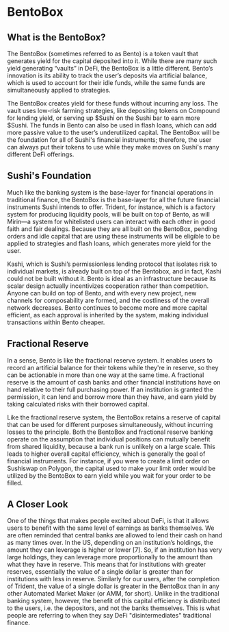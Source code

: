 # BentoBox

## What is the BentoBox?

The BentoBox (sometimes referred to as Bento) is a token vault that generates yield for the capital deposited into it. While there are many such yield generating “vaults” in DeFi, the BentoBox is a little different. Bento’s innovation is its ability to track the user’s deposits via artificial balance, which is used to account for their idle funds, while the same funds are simultaneously applied to strategies.

The BentoBox creates yield for these funds without incurring any loss. The vault uses low-risk farming strategies, like depositing tokens on Compound for lending yield, or serving up $Sushi on the Sushi bar to earn more $Sushi. The funds in Bento can also be used in flash loans, which can add more passive value to the user’s underutilized capital. The BentoBox will be the foundation for all of Sushi's financial instruments; therefore, the user can always put their tokens to use while they make moves on Sushi's many different DeFi offerings.

## Sushi's Foundation

Much like the banking system is the base-layer for financial operations in traditional finance, the BentoBox is the base-layer for all the future financial instruments Sushi intends to offer. Trident, for instance, which is a factory system for producing liquidity pools, will be built on top of Bento, as will Mirin—a system for whitelisted users can interact with each other in good faith and fair dealings. Because they are all built on the BentoBox, pending orders and idle capital that are using these instruments will be eligible to be applied to strategies and flash loans, which generates more yield for the user.

Kashi, which is Sushi’s permissionless lending protocol that isolates risk to individual markets, is already built on top of the Bentobox, and in fact, Kashi could not be built without it. Bento is ideal as an infrastructure because its scalar design actually incentivizes cooperation rather than competition. Anyone can build on top of Bento, and with every new project, new channels for composability are formed, and the costliness of the overall network decreases. Bento continues to become more and more capital efficient, as each approval is inherited by the system, making individual transactions within Bento cheaper.

## Fractional Reserve

In a sense, Bento is like the fractional reserve system. It enables users to record an artificial balance for their tokens while they're in reserve, so they can be actionable in more than one way at the same time. A fractional reserve is the amount of cash banks and other financial institutions have on hand relative to their full purchasing power. If an institution is granted the permission, it can lend and borrow more than they have, and earn yield by taking calculated risks with their borrowed capital.

Like the fractional reserve system, the BentoBox retains a reserve of capital that can be used for different purposes simultaneously, without incurring losses to the principle. Both the BentoBox and fractional reserve banking operate on the assumption that individual positions can mutually benefit from shared liquidity, because a bank run is unlikely on a large scale. This leads to higher overall capital efficiency, which is generally the goal of financial instruments. For instance, if you were to create a limit order on Sushiswap on Polygon, the capital used to make your limit order would be utilized by the BentoBox to earn yield while you wait for your order to be filled.

## A Closer Look

One of the things that makes people excited about DeFi, is that it allows users to benefit with the same level of earnings as banks themselves. We are often reminded that central banks are allowed to lend their cash on hand as many times over. In the US, depending on an institution’s holdings, the amount they can leverage is higher or lower [7]. So, if an institution has very large holdings, they can leverage more proportionally to the amount than what they have in reserve. This means that for institutions with greater reserves, essentially the value of a single dollar is greater than for institutions with less in reserve. Similarly for our users, after the completion of Trident, the value of a single dollar is greater in the BentoBox than in any other Automated Market Maker (or AMM, for short). Unlike in the traditional banking system, however, the benefit of this capital efficiency is distributed to the users, i.e. the depositors, and not the banks themselves. This is what people are referring to when they say DeFi "disintermediates" traditional finance.
